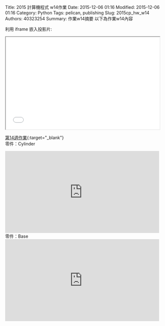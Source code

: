 Title: 2015 計算機程式 w14作業
Date: 2015-12-06 01:16
Modified: 2015-12-06 01:16
Category: Python
Tags: pelican, publishing
Slug: 2015cp_hw_w14
Authors: 40323254
Summary: 作業w14摘要
以下為作業w14內容

利用 iframe 嵌入投影片:

<iframe src="simplest7.html" width="500" height="300"></iframe>

[第14週作業](simplest7.html){:target="_blank"}
<br/>
零件：Cylinder

<iframe src="https://player.vimeo.com/video/152042539" width="500" height="266" frameborder="0" webkitallowfullscreen mozallowfullscreen allowfullscreen></iframe>  
<br/>
零件：Base

<iframe src="https://player.vimeo.com/video/150163127" width="500" height="266" frameborder="0" webkitallowfullscreen mozallowfullscreen allowfullscreen></iframe>  